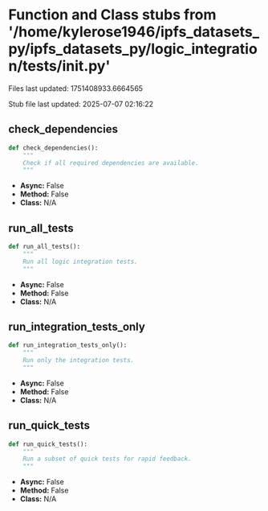 # Function and Class stubs from '/home/kylerose1946/ipfs_datasets_py/ipfs_datasets_py/logic_integration/tests/__init__.py'

Files last updated: 1751408933.6664565

Stub file last updated: 2025-07-07 02:16:22

## check_dependencies

```python
def check_dependencies():
    """
    Check if all required dependencies are available.
    """
```
* **Async:** False
* **Method:** False
* **Class:** N/A

## run_all_tests

```python
def run_all_tests():
    """
    Run all logic integration tests.
    """
```
* **Async:** False
* **Method:** False
* **Class:** N/A

## run_integration_tests_only

```python
def run_integration_tests_only():
    """
    Run only the integration tests.
    """
```
* **Async:** False
* **Method:** False
* **Class:** N/A

## run_quick_tests

```python
def run_quick_tests():
    """
    Run a subset of quick tests for rapid feedback.
    """
```
* **Async:** False
* **Method:** False
* **Class:** N/A
